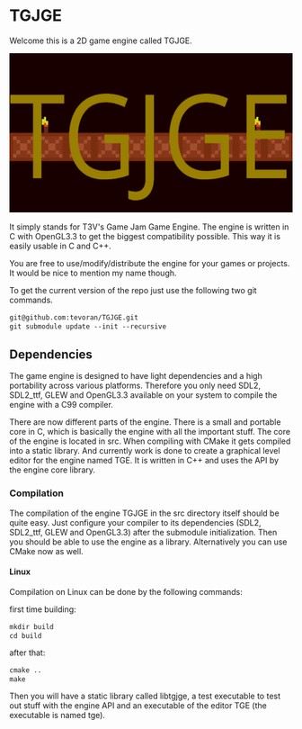 # TGJGE

Welcome this is a 2D game engine called TGJGE.

![image info](screenshots/21-10-14-text-rendering.png)

It simply stands for T3V's Game Jam Game Engine.
The engine is written in C with OpenGL3.3 to get the biggest compatibility possible. This way
it is easily usable in C and C++.

You are free to use/modify/distribute the engine for your games or projects. It would be nice to mention my name though.

To get the current version of the repo just use the following two
git commands.

```
git@github.com:tevoran/TGJGE.git
git submodule update --init --recursive
```

## Dependencies

The game engine is designed to have light dependencies and a high
portability across various platforms. Therefore you only need 
SDL2, SDL2_ttf, GLEW and OpenGL3.3 available on your system to
compile the engine with a C99 compiler.

There are now different parts of the engine. There is a small and
portable core in C, which is basically the engine with all the
important stuff. The core of the engine is located in src. When
compiling with CMake it gets compiled into a static library.
And currently work is done to create a graphical level editor for
the engine named TGE. It is written in C++ and uses the API
by the engine core library.

### Compilation

The compilation of the engine TGJGE in the src directory itself
should be quite easy. Just configure your compiler to its
dependencies (SDL2, SDL2_ttf, GLEW and OpenGL3.3) after the
submodule initialization. Then you should be able to use the
engine as a library.
Alternatively you can use CMake now as well.

#### Linux

Compilation on Linux can be done by the following commands:


first time building:
```
mkdir build
cd build
```

after that:
```
cmake ..
make
```

Then you will have a static library called libtgjge, a test
executable to test out stuff with the engine API and an executable
of the editor TGE (the executable is named tge).

